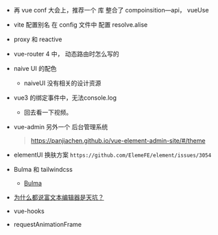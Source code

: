 - 再 vue conf 大会上，推荐一个 库 整合了 compoinsition—api， vueUse
- vite 配置别名
    在 config 文件中 配置 resolve.alise
- proxy 和 reactive
- vue-router 4 中， 动态路由时怎么写的
- naive UI  的配色
    - naiveUI 没有相关的设计资源
- vue3 的绑定事件中，无法console.log
    - 回去看一下视频。
- vue-admin 另外一个 后台管理系统
    > https://panjiachen.github.io/vue-element-admin-site/#/theme
- elementUI 换肤方案 `https://github.com/ElemeFE/element/issues/3054`
- Bulma 和 tailwindcss
    - [Bulma](https://bulma.io/)
- [为什么都说富文本编辑器是天坑？](https://www.zhihu.com/question/38699645)

- vue-hooks

- requestAnimationFrame
